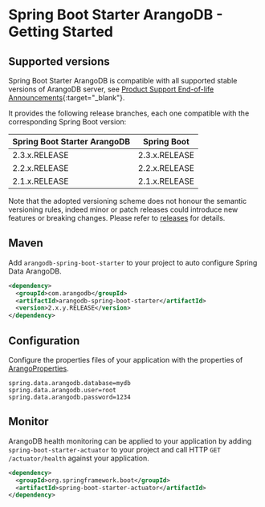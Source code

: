 # Spring Boot Starter ArangoDB - Getting Started

## Supported versions

Spring Boot Starter ArangoDB is compatible with all supported stable versions of ArangoDB server, see 
[Product Support End-of-life Announcements](https://www.arangodb.com/eol-notice){:target="_blank"}.

It provides the following release branches, each one compatible with the corresponding Spring Boot version:

| Spring Boot Starter ArangoDB | Spring Boot   |
| ---------------------------- | ------------- |
| 2.3.x.RELEASE                | 2.3.x.RELEASE |
| 2.2.x.RELEASE                | 2.2.x.RELEASE |
| 2.1.x.RELEASE                | 2.1.x.RELEASE |

Note that the adopted versioning scheme does not honour the semantic versioning rules, indeed minor or patch
releases could introduce new features or breaking changes. Please refer to 
[releases](https://github.com/arangodb/spring-boot-starter/releases) for details.  


## Maven

Add `arangodb-spring-boot-starter` to your project to auto configure Spring Data ArangoDB.

```xml
<dependency>
  <groupId>com.arangodb</groupId>
  <artifactId>arangodb-spring-boot-starter</artifactId>
  <version>2.x.y.RELEASE</version>
</dependency>
```

## Configuration

Configure the properties files of your application with the properties of [ArangoProperties](https://github.com/mpv1989/spring-boot-starter/blob/master/src/main/java/com/arangodb/springframework/boot/autoconfigure/ArangoProperties.java).

```
spring.data.arangodb.database=mydb
spring.data.arangodb.user=root
spring.data.arangodb.password=1234
```

## Monitor

ArangoDB health monitoring can be applied to your application by adding `spring-boot-starter-actuator` to your project and call HTTP `GET /actuator/health` against your application.

```xml
<dependency>
  <groupId>org.springframework.boot</groupId>
  <artifactId>spring-boot-starter-actuator</artifactId>
</dependency>
```
